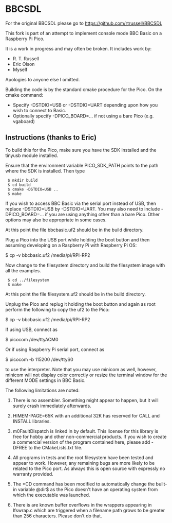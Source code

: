 # BBCSDL

For the original BBCSDL please go to https://github.com/rtrussell/BBCSDL

This fork is part of an attempt to implement console mode BBC Basic on a Raspberry Pi Pico.

It is a work in progress and may often be broken. It includes work by:

* R. T. Russell
* Eric Olson
* Myself

Apologies to anyone else I omitted.

Building the code is by the standard cmake procedure for the Pico. On the cmake command:

* Specify -DSTDIO=USB or -DSTDIO=UART depending upon how you wish to connect to Basic.
* Optionally specify -DPICO_BOARD=... if not using a bare Pico (e.g. vgaboard)

## Instructions (thanks to Eric)

To build this for the Pico, make sure you have the SDK installed and the
tinyusb module installed.

Ensure that the environment variable PICO_SDK_PATH points to the path where the SDK is installed.
Then type

     $ mkdir build
     $ cd build
     $ cmake -DSTDIO=USB ..
     $ make

If you wish to access BBC Basic via the serial port instead of USB, then replace -DSTDIO=USB
by -DSTDIO=UART. You may also need to include -DPICO_BOARD=... if you are using anything other
than a bare Pico. Other options may also be appropriate in some cases.

At this point the file bbcbasic.uf2 should be in the build directory.

Plug a Pico into the USB port while holding the boot button and then assuming developing
on a Raspberry Pi with Raspberry Pi OS:

   $ cp -v bbcbasic.uf2 /media/pi/RPI-RP2

Now change to the filesystem directory and build the filesystem image 
with all the examples.

     $ cd ../filesystem
     $ make

At this point the file filesystem.uf2 should be in the build directory.

Unplug the Pico and replug it holding the boot button and again as 
root perform the following to copy the uf2 to the Pico:

   $ cp -v bbcbasic.uf2 /media/pi/RPI-RP2

If using USB, connect as

   $ picocom /dev/ttyACM0

Or if using Raspberry Pi serial port, connect as

   $ picocom -b 115200 /dev/ttyS0

to use the interpreter.  Note that you may use minicom as well, however,
minicom will not display color correctly or resize the terminal window
for the different MODE settings in BBC Basic.

The following limitations are noted:

1.  There is no assembler.  Something might appear to happen, but
    it will surely crash immediately afterwards.

2.  HIMEM-PAGE=65K with an additional 32K has reserved for CALL and
    INSTALL libraries.

3.  m0FaultDispatch is linked in by default.  This license for this
    library is free for hobby and other non-commercial products.  If
    you wish to create a commercial version of the program contained
    here, please add -DFREE to the CMakeLists.txt file.

4.  All programs in tests and the root filesystem have been tested
    and appear to work.  However, any remaining bugs are more likely
    to be related to the Pico port.  As always this is open source
    with expressly no warranty provided.

5.  The *CD command has been modified to automatically change the
    built-in variable @dir$ as the Pico doesn't have an operating
    system from which the executable was launched.

6.  There is are known buffer overflows in the wrappers appearing in
    lfswrap.c which are triggered when a filename path grows to be
    greater than 256 characters.  Please don't do that.
